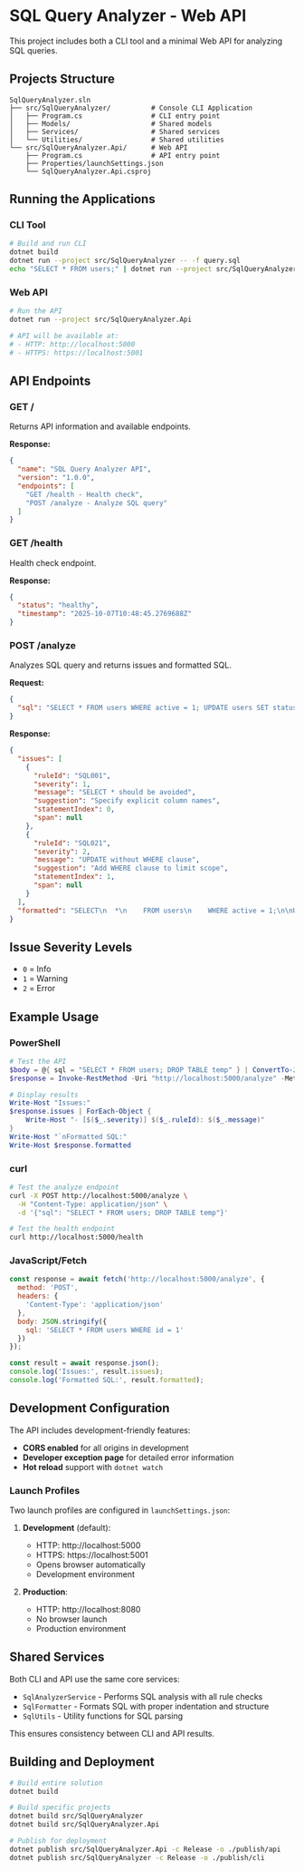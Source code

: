 # SQL Query Analyzer - Web API

This project includes both a CLI tool and a minimal Web API for analyzing SQL queries.

## Projects Structure

```
SqlQueryAnalyzer.sln
├── src/SqlQueryAnalyzer/          # Console CLI Application
│   ├── Program.cs                 # CLI entry point
│   ├── Models/                    # Shared models
│   ├── Services/                  # Shared services
│   └── Utilities/                 # Shared utilities
└── src/SqlQueryAnalyzer.Api/      # Web API
    ├── Program.cs                 # API entry point
    ├── Properties/launchSettings.json
    └── SqlQueryAnalyzer.Api.csproj
```

## Running the Applications

### CLI Tool
```bash
# Build and run CLI
dotnet build
dotnet run --project src/SqlQueryAnalyzer -- -f query.sql
echo "SELECT * FROM users;" | dotnet run --project src/SqlQueryAnalyzer
```

### Web API
```bash
# Run the API
dotnet run --project src/SqlQueryAnalyzer.Api

# API will be available at:
# - HTTP: http://localhost:5000
# - HTTPS: https://localhost:5001
```

## API Endpoints

### GET /
Returns API information and available endpoints.

**Response:**
```json
{
  "name": "SQL Query Analyzer API",
  "version": "1.0.0",
  "endpoints": [
    "GET /health - Health check",
    "POST /analyze - Analyze SQL query"
  ]
}
```

### GET /health
Health check endpoint.

**Response:**
```json
{
  "status": "healthy",
  "timestamp": "2025-10-07T10:48:45.2769688Z"
}
```

### POST /analyze
Analyzes SQL query and returns issues and formatted SQL.

**Request:**
```json
{
  "sql": "SELECT * FROM users WHERE active = 1; UPDATE users SET status = 'active'"
}
```

**Response:**
```json
{
  "issues": [
    {
      "ruleId": "SQL001",
      "severity": 1,
      "message": "SELECT * should be avoided",
      "suggestion": "Specify explicit column names",
      "statementIndex": 0,
      "span": null
    },
    {
      "ruleId": "SQL021",
      "severity": 2,
      "message": "UPDATE without WHERE clause",
      "suggestion": "Add WHERE clause to limit scope",
      "statementIndex": 1,
      "span": null
    }
  ],
  "formatted": "SELECT\n  *\n    FROM users\n    WHERE active = 1;\n\nUPDATE users\nSET status = 'active';"
}
```

## Issue Severity Levels
- `0` = Info
- `1` = Warning  
- `2` = Error

## Example Usage

### PowerShell
```powershell
# Test the API
$body = @{ sql = "SELECT * FROM users; DROP TABLE temp" } | ConvertTo-Json
$response = Invoke-RestMethod -Uri "http://localhost:5000/analyze" -Method POST -Body $body -ContentType "application/json"

# Display results
Write-Host "Issues:"
$response.issues | ForEach-Object { 
    Write-Host "- [$($_.severity)] $($_.ruleId): $($_.message)" 
}
Write-Host "`nFormatted SQL:"
Write-Host $response.formatted
```

### curl
```bash
# Test the analyze endpoint
curl -X POST http://localhost:5000/analyze \
  -H "Content-Type: application/json" \
  -d '{"sql": "SELECT * FROM users; DROP TABLE temp"}'

# Test the health endpoint
curl http://localhost:5000/health
```

### JavaScript/Fetch
```javascript
const response = await fetch('http://localhost:5000/analyze', {
  method: 'POST',
  headers: {
    'Content-Type': 'application/json'
  },
  body: JSON.stringify({
    sql: 'SELECT * FROM users WHERE id = 1'
  })
});

const result = await response.json();
console.log('Issues:', result.issues);
console.log('Formatted SQL:', result.formatted);
```

## Development Configuration

The API includes development-friendly features:
- **CORS enabled** for all origins in development
- **Developer exception page** for detailed error information
- **Hot reload** support with `dotnet watch`

### Launch Profiles

Two launch profiles are configured in `launchSettings.json`:

1. **Development** (default):
   - HTTP: http://localhost:5000
   - HTTPS: https://localhost:5001
   - Opens browser automatically
   - Development environment

2. **Production**:
   - HTTP: http://localhost:8080
   - No browser launch
   - Production environment

## Shared Services

Both CLI and API use the same core services:
- `SqlAnalyzerService` - Performs SQL analysis with all rule checks
- `SqlFormatter` - Formats SQL with proper indentation and structure
- `SqlUtils` - Utility functions for SQL parsing

This ensures consistency between CLI and API results.

## Building and Deployment

```bash
# Build entire solution
dotnet build

# Build specific projects
dotnet build src/SqlQueryAnalyzer
dotnet build src/SqlQueryAnalyzer.Api

# Publish for deployment
dotnet publish src/SqlQueryAnalyzer.Api -c Release -o ./publish/api
dotnet publish src/SqlQueryAnalyzer -c Release -o ./publish/cli
```
